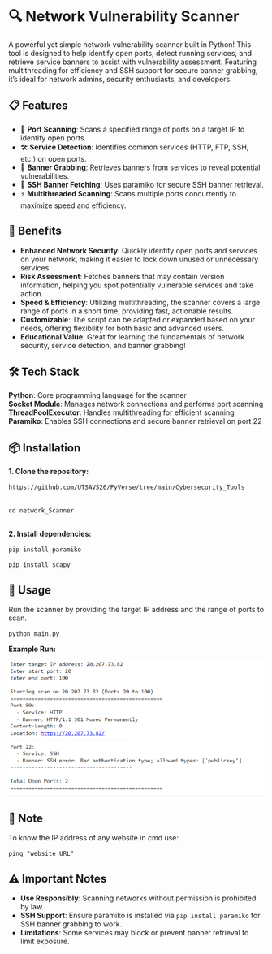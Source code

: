 <!DOCTYPE html>
<html lang="en">

<body>
<div>
    <h1>🔍 Network Vulnerability Scanner</h1>
    <p>A powerful yet simple network vulnerability scanner built in Python! This tool is designed to help identify open ports, detect running services, and retrieve service banners to assist with vulnerability assessment. Featuring multithreading for efficiency and SSH support for secure banner grabbing, it’s ideal for network admins, security enthusiasts, and developers.</p>

   <h2>📋 Features</h2>
    <ul>
        <li>🔎 <strong>Port Scanning</strong>: Scans a specified range of ports on a target IP to identify open ports.</li>
        <li>🛠 <strong>Service Detection</strong>: Identifies common services (HTTP, FTP, SSH, etc.) on open ports.</li>
        <li>📜 <strong>Banner Grabbing</strong>: Retrieves banners from services to reveal potential vulnerabilities.</li>
        <li>🔐 <strong>SSH Banner Fetching</strong>: Uses paramiko for secure SSH banner retrieval.</li>
        <li>⚡ <strong>Multithreaded Scanning</strong>: Scans multiple ports concurrently to maximize speed and efficiency.</li>
    </ul>
    <h2>🚀 Benefits</h2>
    <ul>
        <li><strong>Enhanced Network Security</strong>: Quickly identify open ports and services on your network, making it easier to lock down unused or unnecessary services.</li>
        <li><strong>Risk Assessment</strong>: Fetches banners that may contain version information, helping you spot potentially vulnerable services and take action.</li>
        <li><strong>Speed & Efficiency</strong>: Utilizing multithreading, the scanner covers a large range of ports in a short time, providing fast, actionable results.</li>
        <li><strong>Customizable</strong>: The script can be adapted or expanded based on your needs, offering flexibility for both basic and advanced users.</li>
        <li><strong>Educational Value</strong>: Great for learning the fundamentals of network security, service detection, and banner grabbing!</li>
    </ul>
    <h2>🛠 Tech Stack</h2>
    <p><strong>Python</strong>: Core programming language for the scanner<br>
    <strong>Socket Module</strong>: Manages network connections and performs port scanning<br>
    <strong>ThreadPoolExecutor</strong>: Handles multithreading for efficient scanning<br>
    <strong>Paramiko</strong>: Enables SSH connections and secure banner retrieval on port 22</p>

 <h2>📦 Installation</h2>
    <p><strong>1. Clone the repository:</strong></p>
    <pre><code>https://github.com/UTSAVS26/PyVerse/tree/main/Cybersecurity_Tools
    </code></pre>
     <pre><code>cd network_Scanner
    </code></pre>
    <p><strong>2. Install dependencies:</strong></p>
    <pre><code>pip install paramiko</code></pre>
    <pre><code>pip install scapy</code></pre>

  <h2>🚀 Usage</h2>
  <p>Run the scanner by providing the target IP address and the range of ports to scan.</p>
    <pre><code>python main.py</code></pre>
    <p><strong>Example Run:</strong></p>
    <div>
        <img src="demo.png" alt="Network Vulnerability Scanner Screenshot" width="600">
    </div>
<h2>📜 Note</h2>
 <p>To know the IP address of any website in cmd use:  <pre><code>ping "website_URL" </code></pre></p>

<h2>⚠️ Important Notes</h2>
<ul>
        <li><strong>Use Responsibly</strong>: Scanning networks without permission is prohibited by law.</li>
        <li><strong>SSH Support</strong>: Ensure paramiko is installed via <code>pip install paramiko</code> for SSH banner grabbing to work.</li>
        <li><strong>Limitations</strong>: Some services may block or prevent banner retrieval to limit exposure.</li>
</ul>

